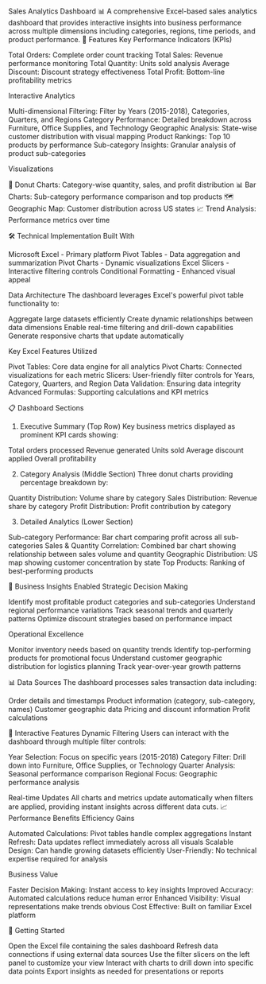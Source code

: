 Sales Analytics Dashboard 📊
A comprehensive Excel-based sales analytics dashboard that provides interactive insights into business performance across multiple dimensions including categories, regions, time periods, and product performance.
🚀 Features
Key Performance Indicators (KPIs)

Total Orders: Complete order count tracking
Total Sales: Revenue performance monitoring
Total Quantity: Units sold analysis
Average Discount: Discount strategy effectiveness
Total Profit: Bottom-line profitability metrics

Interactive Analytics

Multi-dimensional Filtering: Filter by Years (2015-2018), Categories, Quarters, and Regions
Category Performance: Detailed breakdown across Furniture, Office Supplies, and Technology
Geographic Analysis: State-wise customer distribution with visual mapping
Product Rankings: Top 10 products by performance
Sub-category Insights: Granular analysis of product sub-categories

Visualizations

🍩 Donut Charts: Category-wise quantity, sales, and profit distribution
📊 Bar Charts: Sub-category performance comparison and top products
🗺️ Geographic Map: Customer distribution across US states
📈 Trend Analysis: Performance metrics over time

🛠️ Technical Implementation
Built With

Microsoft Excel - Primary platform
Pivot Tables - Data aggregation and summarization
Pivot Charts - Dynamic visualizations
Excel Slicers - Interactive filtering controls
Conditional Formatting - Enhanced visual appeal

Data Architecture
The dashboard leverages Excel's powerful pivot table functionality to:

Aggregate large datasets efficiently
Create dynamic relationships between data dimensions
Enable real-time filtering and drill-down capabilities
Generate responsive charts that update automatically

Key Excel Features Utilized

Pivot Tables: Core data engine for all analytics
Pivot Charts: Connected visualizations for each metric
Slicers: User-friendly filter controls for Years, Category, Quarters, and Region
Data Validation: Ensuring data integrity
Advanced Formulas: Supporting calculations and KPI metrics

📋 Dashboard Sections
1. Executive Summary (Top Row)
Key business metrics displayed as prominent KPI cards showing:

Total orders processed
Revenue generated
Units sold
Average discount applied
Overall profitability

2. Category Analysis (Middle Section)
Three donut charts providing percentage breakdown by:

Quantity Distribution: Volume share by category
Sales Distribution: Revenue share by category
Profit Distribution: Profit contribution by category

3. Detailed Analytics (Lower Section)

Sub-category Performance: Bar chart comparing profit across all sub-categories
Sales & Quantity Correlation: Combined bar chart showing relationship between sales volume and quantity
Geographic Distribution: US map showing customer concentration by state
Top Products: Ranking of best-performing products

🎯 Business Insights Enabled
Strategic Decision Making

Identify most profitable product categories and sub-categories
Understand regional performance variations
Track seasonal trends and quarterly patterns
Optimize discount strategies based on performance impact

Operational Excellence

Monitor inventory needs based on quantity trends
Identify top-performing products for promotional focus
Understand customer geographic distribution for logistics planning
Track year-over-year growth patterns

📊 Data Sources
The dashboard processes sales transaction data including:

Order details and timestamps
Product information (category, sub-category, names)
Customer geographic data
Pricing and discount information
Profit calculations

🔄 Interactive Features
Dynamic Filtering
Users can interact with the dashboard through multiple filter controls:

Year Selection: Focus on specific years (2015-2018)
Category Filter: Drill down into Furniture, Office Supplies, or Technology
Quarter Analysis: Seasonal performance comparison
Regional Focus: Geographic performance analysis

Real-time Updates
All charts and metrics update automatically when filters are applied, providing instant insights across different data cuts.
📈 Performance Benefits
Efficiency Gains

Automated Calculations: Pivot tables handle complex aggregations
Instant Refresh: Data updates reflect immediately across all visuals
Scalable Design: Can handle growing datasets efficiently
User-Friendly: No technical expertise required for analysis

Business Value

Faster Decision Making: Instant access to key insights
Improved Accuracy: Automated calculations reduce human error
Enhanced Visibility: Visual representations make trends obvious
Cost Effective: Built on familiar Excel platform

🚀 Getting Started

Open the Excel file containing the sales dashboard
Refresh data connections if using external data sources
Use the filter slicers on the left panel to customize your view
Interact with charts to drill down into specific data points
Export insights as needed for presentations or reports
